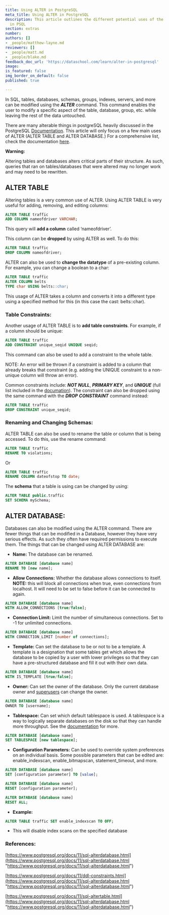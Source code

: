 ```yaml
---
title: Using ALTER in PostgreSQL
meta_title: Using ALTER in PostgreSQL
description: This article outlines the different potential uses of the "ALTER" command
  in PSQL
section: extras
number:
authors: []
- _people/matthew-layne.md
reviewers: []
- _people/matt.md
- _people/blake.md
feedback_doc_url: 'https://dataschool.com/learn/alter-in-postgresql'
image:
is_featured: false
img_border_on_default: false
published: true

---
```

In SQL, tables, databases, schemas, groups, indexes, servers, and more can be modified using the **_ALTER_** command. This command enables the user to modify a specific aspect of the table, database, group, etc. while leaving the rest of the data untouched.

There are many alterable things in postgreSQL heavily discussed in the PostgreSQL [Documentation](https://www.postgresql.org/docs/11/sql-altertable.html). This article will only focus on a few main uses of ALTER (ALTER TABLE and ALTER DATABASE.) For a comprehensive list, check the documentation [here](https://www.postgresql.org/docs/11/sql-altertable.html).

**Warning:**

Altering tables and databases alters critical parts of their structure. As such, queries that ran on tables/databases that were altered may no longer work and may need to be rewritten.

## **ALTER TABLE**

Altering tables is a very common use of ALTER. Using ALTER TABLE is very useful for adding, removing, and editing columns:

```sql
ALTER TABLE traffic
ADD COLUMN nameofdriver VARCHAR;
```

This query will **add a column** called ‘nameofdriver’.

This column can be **dropped** by using ALTER as well. To do this:
```sql
ALTER TABLE traffic
DROP COLUMN nameofdriver;
```
ALTER can also be used to **change the datatype** of a pre-existing column. For example, you can change a boolean to a char:
```sql
ALTER TABLE traffic
ALTER COLUMN belts
TYPE char USING belts::char;
```
This usage of ALTER takes a column and converts it into a different type using a specified method for this (in this case the cast: belts::char).

### Table Constraints:

Another usage of ALTER TABLE is to **add table constraints**. For example, if a column should be unique:
```sql
ALTER TABLE traffic
ADD CONSTRAINT unique_seqid UNIQUE seqid;
```
This command can also be used to add a constraint to the whole table.

NOTE: An error will be thrown if a constraint is added to a column that already breaks that constraint (e.g. adding the UNIQUE constraint to a non-unique column will throw an error).

Common constraints include: **_NOT NULL_**, **_PRIMARY KEY_**, and **_UNIQUE_** (full list included in the [documation](https://www.postgresql.org/docs/11/ddl-constraints.html)). The constraint can also be dropped using the same command with the **_DROP_** **_CONSTRAINT_** command instead:
```sql
ALTER TABLE traffic
DROP CONSTRAINT unique_seqid;
```
### Renaming and Changing Schemas:

ALTER TABLE can also be used to rename the table or column that is being accessed. To do this, use the rename command:
```sql
ALTER TABLE traffic
RENAME TO violations;
```
Or
```sql
ALTER TABLE traffic
RENAME COLUMN dateofstop TO date;
```
The **schema** that a table is using can be changed by using:
```sql
ALTER TABLE public.traffic
SET SCHEMA mySchema;
```
## ALTER DATABASE:

Databases can also be modified using the ALTER command. There are fewer things that can be modified in a Database, however they have very serious effects. As such they often have required permissions to execute them. The things that can be changed using ALTER DATABASE are:

* **Name:** The database can be renamed.
```sql
ALTER DATABASE [database name]
RENAME TO [new name];
```

* **Allow Connections:** Whether the database allows connections to itself. **NOTE:** this will block all connections when true, even connections from localhost. It will need to be set to false before it can be connected to again.

```sql
ALTER DATABASE [database name]
WITH ALLOW_CONNECTIONS [true/false];
```

* **Connection Limit:** Limit the number of simultaneous connections. Set to -1 for unlimited connections.
```sql
ALTER DATABASE [database name]
WITH CONNECTION_LIMIT [number of connections];
```

* **Template:** Can set the database to be or not to be a template. A template is a designation that some tables get which allows the database to be copied by a user with lower privileges so that they can have a pre-structured database and fill it out with their own data.
```sql
ALTER DATABASE [database name]
WITH IS_TEMPLATE [true/false];
```

* **Owner:** Can set the owner of the database. Only the current database owner and [superusers](https://www.postgresql.org/docs/11/app-createuser.html) can change the owner.
```sql
ALTER DATABASE [database name]
OWNER TO [username];
```

* **Tablespace:** Can set which default tablespace is used. A tablespace is a way to logically separate databases on the disk so that they can handle more throughput. See the [documentation](https://www.postgresql.org/docs/11/manage-ag-tablespaces.html) for more.
```sql
ALTER DATABASE [database name]
SET TABLESPACE [new tablespace];
```

* **Configuration Parameters:** Can be used to override system preferences on an individual basis. Some possible parameters that can be edited are: enable_indexscan, enable_bitmapscan, statement_timeout, and more.
```sql
ALTER DATABASE [database name]
SET [configuration parameter] TO [value];
```
```sql
ALTER DATABASE [database name]
RESET [configuration parameter];
```
```sql
ALTER DATABASE [database name]
RESET ALL;
```
* **Example:**
```sql
ALTER TABLE traffic SET enable_indexscan TO OFF;
```
* This will disable index scans on the specified database


### References:

[https://www.postgresql.org/docs/11/sql-alterdatabase.html](https://www.postgresql.org/docs/11/sql-alterdatabase.html "https://www.postgresql.org/docs/11/sql-alterdatabase.html")

[https://www.postgresql.org/docs/11/ddl-constraints.html](https://www.postgresql.org/docs/11/sql-alterdatabase.html "https://www.postgresql.org/docs/11/sql-alterdatabase.html")

[https://www.postgresql.org/docs/11/sql-altertable.html](https://www.postgresql.org/docs/11/sql-alterdatabase.html "https://www.postgresql.org/docs/11/sql-alterdatabase.html")
